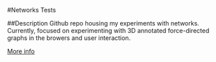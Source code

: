 #Networks Tests

##Description
Github repo housing my experiments with networks. Currently, focused on experimenting with 3D annotated force-directed graphs in the browers and user interaction.

[More info](https://zoeleblanc.com/projects/6_project/)